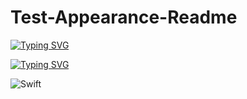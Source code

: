 # Test-Appearance-Readme

[![Typing SVG](https://readme-typing-svg.herokuapp.com?font=Fira+Code&pause=1000&color=F7AF10&width=435&lines=Party+app+TeamBoom)](https://git.io/typing-svg)

<a href="https://git.io/typing-svg"><img src="https://readme-typing-svg.herokuapp.com?font=Fira+Code&pause=1000&color=F7AF10&width=435&lines=Party+app+TeamBoom" alt="Typing SVG" /></a>

![Swift](https://img.shields.io/badge/swift-F54A2A?style=for-the-badge&logo=swift&logoColor=white)
